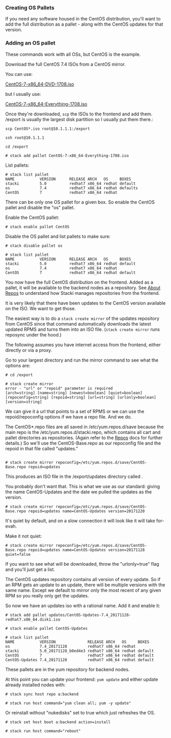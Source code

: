 ### Creating OS Pallets

If you need any software housed in the CentOS distribution, you'll want to add the full distribution as a pallet - along with the CentOS updates for that version.

### Adding an OS pallet

These commands work with all OSs, but CentOS is the example.

Download the full CentOS 7.4 ISOs from a CentOS mirror.

You can use:

[CentOS-7-x86_64-DVD-1708.iso](http://mirror.rackspace.com/CentOS/7/isos/x86_64/CentOS-7-x86_64-DVD-1708.iso)

but I usually use:

[CentOS-7-x86_64-Everything-1708.iso](http://mirror.rackspace.com/CentOS/7/isos/x86_64/CentOS-7-x86_64-Everything-1708.iso)

Once they're downloaded, `scp` the ISOs to the frontend and add them. /export is usually the largest disk partition so I usually put them there.:



```
scp CentOS*.iso root@10.1.1.1:/export

ssh root@10.1.1.1

cd /export

# stack add pallet CentOS-7-x86_64-Everything-1708.iso
```

List pallets:
```
# stack list pallet
NAME           VERSION      RELEASE ARCH   OS     BOXES
stacki         5.0          redhat7 x86_64 redhat default
os             7.4          redhat7 x86_64 redhat defaults
CentOS         7            redhat7 x86_64 redhat
```

There can be only one OS pallet for a given box. So enable the CentOS pallet and disable the "os" pallet.

Enable the CentOS pallet:
```
# stack enable pallet CentOS
```

Disable the OS pallet and list pallets to make sure:

```
# stack disable pallet os

# stack list pallet
NAME           VERSION      RELEASE ARCH   OS     BOXES
stacki         5.0          redhat7 x86_64 redhat default
os             7.4          redhat7 x86_64 redhat
CentOS         7            redhat7 x86_64 redhat default
```

You now have the full CentOS distribution on the frontend. Added as a pallet, it will be available to the backend nodes as a repository. See [About Repos](About-Repos) to understand how Stacki manages repositories from the frontend.

It is very likely that there have been updates to the CentOS version available on the ISO. We want to get those.

The easiest way is to do a `stack create mirror` of the updates repository from CentOS since that command automatically downloads the latest updated RPMS and turns them into an ISO file. (`stack create mirror` runs reposync under the hood.)

The following assumes you have internet access from the frontend, either directly or via a proxy.

Go to your largest directory and run the mirror command to see what the options are:

```
# cd /export

# stack create mirror
error - "url" or "repoid" parameter is required
[arch=string] [name=string] [newest=boolean] [quiet=boolean] [repoconfig=string] [repoid=string] [url=string] [urlonly=boolean] [version=string]
```

We can give it a url that points to a set of RPMS or we can use the repoid/repoconfig options if we have a repo file. And we do.

The CentOS*.repo files are all saved in /etc/yum.repos.d/save because the main repo is the /etc/yum.repos.d/stacki.repo, which contains all cart and pallet directories as repositories. (Again refer to the [Repos](About-Repos) docs for further details.) So we'll use the CentOS-Base.repo as our repoconfig file and the repoid in that file called "updates."

```root

# stack create mirror repoconfig=/etc/yum.repos.d/save/CentOS-Base.repo repoid=updates
```

This produces an ISO file in the /export/updates directory called .

You probably don't want that. This is what we use as our standard: giving the name CentOS-Updates and the date we pulled the updates as the version.

```
# stack create mirror repoconfig=/etc/yum.repos.d/save/CentOS-Base.repo repoid=updates name=CentOS-Updates version=20171220
```

It's quiet by default, and on a slow connection it will look like it will take for-evah.

Make it not quiet:

```
# stack create mirror repoconfig=/etc/yum.repos.d/save/CentOS-Base.repo repoid=updates name=CentOS-Updates version=20171128 quiet=false
```

If you want to see what will be downloaded, throw the "urlonly=true" flag and you'll just get a list.

The CentOS updates repository contains all version of every update. So if an RPM gets an update to an update, there will be multiple versions with the same name. Except we default to mirror only the most recent of any given RPM so you really only get the updates.

So now we have an updates iso with a rational name. Add it and enable it:

```
# stack add pallet updates/CentOS-Updates-7.4_20171128-redhat7.x86_64.disk1.iso

# stack enable pallet CentOS-Updates

# stack list pallet
NAME           VERSION              RELEASE ARCH   OS     BOXES
os             7.4_20171128         redhat7 x86_64 redhat
stacki         5.0_20171128_b0ed4e3 redhat7 x86_64 redhat default
CentOS         7                    redhat7 x86_64 redhat default
CentOS-Updates 7.4_20171128         redhat7 x86_64 redhat default
```

These pallets are in the yum repository for backend nodes.

At this point you can update your frontend: `yum update` and either update already installed nodes with:

```
# stack sync host repo a:backend

# stack run host command="yum clean all; yum -y update"
```

Or reinstall without "nukedisks" set to true which just refreshes the OS.

```
# stack set host boot a:backend action=install

# stack run host command="reboot"
```
